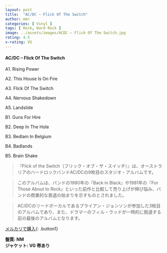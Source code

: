 ```yaml
---
layout: post
title:  "AC/DC – Flick Of The Switch"
author: mmr
categories: [ Vinyl ]
tags: [ Rock, Hard Rock ]
image: ../assets/images/ACDC – Flick Of The Switch.jpg
rating: 4.5
v-rating: VG
---
```


#### AC/DC – Flick Of The Switch

A1. Rising Power

A2. This House Is On Fire

A3. Flick Of The Switch

A4. Nervous Shakedown

A5. Landslide

B1. Guns For Hire

B2. Deep In The Hole

B3. Bedlam In Belgium

B4. Badlands

B5. Brain Shake

> 『Flick of the Switch（フリック・オブ・ザ・スイッチ）』は、オーストラリアのハードロックバンドAC/DCの9枚目のスタジオ・アルバムです。

> このアルバムは、バンドの1980年の『Back in Black』や1981年の『For Those About to Rock』といった前作と比較して売り上げが伸び悩み、バンドの商業的な衰退の始まりを示すものとされました。

> AC/DCのリードボーカルであるブライアン・ジョンソンが参加した3枚目のアルバムであり、また、ドラマーのフィル・ラッドが一時的に脱退する前の最後のアルバムとなります。

[メルカリで購入](https://jp.mercari.com/item/m69281188370){: .button1}

<div class="mt-4 mb-4 d-flex align-items-center">
<strong class="mr-1">盤質: NM</strong>
</div>
<div class="mt-4 mb-4 d-flex align-items-center">
<strong class="mr-1">ジャケット: VG 帯あり</strong>
</div>
